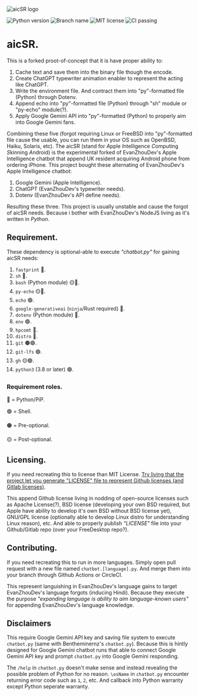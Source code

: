 ![aicSR logo](https://images-wixmp-ed30a86b8c4ca887773594c2.wixmp.com/f/5f7b4968-1a5d-413e-886e-a88859a13026/dig05or-3bb6d41a-be7f-4ee5-a4b3-3e8e7d70cf9d.png?token=eyJ0eXAiOiJKV1QiLCJhbGciOiJIUzI1NiJ9.eyJzdWIiOiJ1cm46YXBwOjdlMGQxODg5ODIyNjQzNzNhNWYwZDQxNWVhMGQyNmUwIiwiaXNzIjoidXJuOmFwcDo3ZTBkMTg4OTgyMjY0MzczYTVmMGQ0MTVlYTBkMjZlMCIsIm9iaiI6W1t7InBhdGgiOiJcL2ZcLzVmN2I0OTY4LTFhNWQtNDEzZS04ODZlLWE4ODg1OWExMzAyNlwvZGlnMDVvci0zYmI2ZDQxYS1iZTdmLTRlZTUtYTRiMy0zZThlN2Q3MGNmOWQucG5nIn1dXSwiYXVkIjpbInVybjpzZXJ2aWNlOmZpbGUuZG93bmxvYWQiXX0.Uxw-ENHWFanmPdywMJv-AMTKNoFxoHULI6RF3yVvTxo)

![Python version](https://badgen.net/pypi/python/rose) ![Branch name](https://img.shields.io/badge/Branch_name-main-blue) ![MIT license](https://badgen.net/static/license/MIT/red) ![CI passing](https://img.shields.io/badge/CI_passing-True%2FYes_(without_packging)-green)

# aicSR.

This is a forked proot-of-concept that it is have proper ability to:
1. Cache text and save them into the binary file though the encode.
2. Create ChatGPT typewriter animation enabler to represent the acting like ChatGPT.
3. Write the environment file. And contract them into "py"-formatted file (Python) through Dotenv.
4. Append echo into "py"-formatted file (Python) through "sh" module or "py-echo" module(?).
5. Apply Google Gemini API into "py"-formatted (Python) to properly aim into Google Gemini fans.

Combining these five (forgot requiring Linux or FreeBSD into "py"-formatted file cause the usable, you can run them in your OS such as OpenBSD, Haiku, Solaris, etc). The aicSR (stand for *A*pple *I*ntelligence *C*omputing *S*kinning *A*ndroid) is the experimental forked of EvanZhouDev's Apple Intelligence chatbot that append UK resident acquiring Android phone from ordering iPhone. This project bought these alternating of EvanZhouDev's Apple Intelligence chatbot:
1. Google Gemini (Apple Intelligence).
2. ChatGPT (EvanZhouDev's typewriter needs).
3. Dotenv (EvanZhouDev's API define needs).

Resulting these three. This project is usually unstable and cause the forgot of aicSR needs. Because i bother with EvanZhouDev's NodeJS living as it's written in *Python*.

## Requirement.

These dependency is optional-able to execute *"chatbot.py"* for gaining aicSR needs:
1. `fastprint` 🔵.
2. `sh` 🔵.
3. `bash` (Python module) 🟡🔵.
4. `py-echo` 🟡🔵.
5. `echo` 🟢.
6. `google-generativeai` (`ninja`/Rust required) 🔵.
7. `dotenv` (Python module) 🔵.
8. `env` 🟢.
9. `hpcomt` 🔵.
10. `distro` 🔵.
11. `git` 🟠🟢.
12. `git-lfs` 🟢.
13. `gh` 🟡🟢.
14. `python3` (3.8 or later) 🟢.

### Requirement roles.

🔵 = Python/PiP.

🟢 = Shell.

🟠 = Pre-optional.

🟡 = Post-optional.

## Licensing.

If you need recreating this to license than MIT License. [Try living that the project let you generate "LICENSE" file to represent Github licenses (and Gitlab licenses)](https://github.com/dscottboggs/cargo-license-generator).

This append Github license living in nodding of open-source licenses such as Apache License(?), BSD license (developing your own BSD required, but Apple have ability to develop it's own BSD without BSD license yet), GNU/GPL license (optionally able to develop Linux distro for understanding Linux reason), etc. And able to properly publish *"LICENSE"* file into your Github/Gitlab repo (over your FreeDesktop repo?).

## Contributing.

If you need recreating this to run in more languages. Simply open pull request with a new file named `chatbot.[language].py`. And merge them into your branch through Github Actions or CircleCI.

This represent languishing in EvanZhouDev's language gains to target EvanZhouDev's language forgots (inducing Hindi). Because they execute the purpose *"expanding language is ability to aim language-known users"* for appending EvanZhouDev's language knowledge.

## Disclaimers

This require Google Gemini API key and saving file system to execute `chatbot.py` (same with Bentheminernz's `chatbot.py`). Because this is hintly designed for Google Gemini chatbot runs that able to connect Google Gemini API key and prompt `chatbot.py` into Google Gemini responding.

The `/help` in `chatbot.py` doesn't make sense and instead revealing the possible problem of Python for no reason. `\osName` in `chatbot.py` encounter returning error code such as `1`, `2`, etc. And callback into Python warranty except Python seperate warranty.
